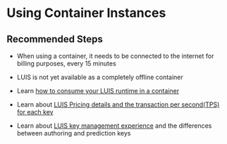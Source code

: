 <properties
pageTitle="Using container instances"
description="Using container instances"
service="microsoft.CognitiveServices"
resource="accounts"
authors="SaraKandil"
ms.author="a-sakand"
displayOrder=""
selfHelpType="generic"
supportTopicIds="32683906"
productPesIds="16869"
cloudEnvironments="public, MoonCake, fairfax, usnat, ussec"
articleId="LUIS_Conversation_ManageLUISApps_usingContainerInstances"
ownershipId="AzureCogSvc_CognitiveServices"
/>

# Using Container Instances

## **Recommended Steps**

* When using a container, it needs to be connected to the internet for billing purposes, every 15 minutes

* LUIS is not yet available as a completely offline container

* Learn [how to consume your LUIS runtime in a container](https://docs.microsoft.com/azure/cognitive-services/luis/deploy-luis-on-container-instances)

* Learn about [LUIS Pricing details and the transaction per second(TPS) for each key](https://azure.microsoft.com/pricing/details/cognitive-services/language-understanding-intelligent-services/)

* Learn about [LUIS key management experience](https://docs.microsoft.com/azure/cognitive-services/luis/luis-concept-keys) and the differences between authoring and prediction keys
